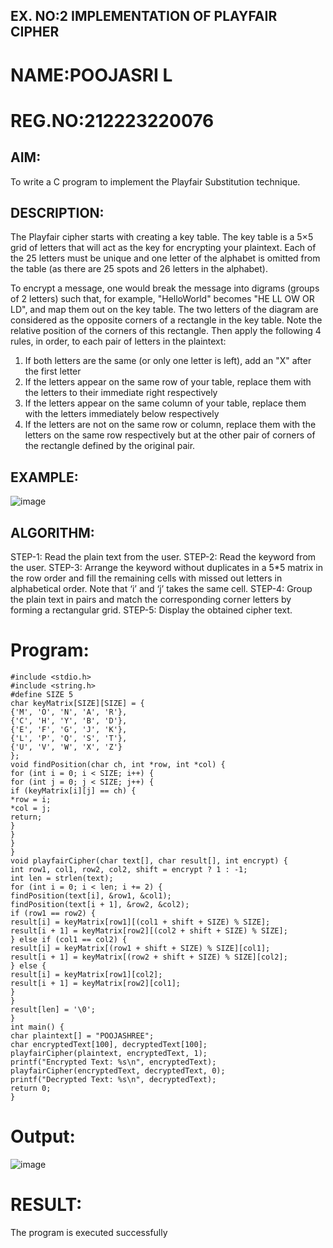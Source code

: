## EX. NO:2 IMPLEMENTATION OF PLAYFAIR CIPHER
# NAME:POOJASRI L
# REG.NO:212223220076

## AIM:
 
To write a C program to implement the Playfair Substitution technique.

## DESCRIPTION:

The Playfair cipher starts with creating a key table. The key table is a 5×5 grid of letters that will act as the key for encrypting your plaintext. Each of the 25 letters must be unique and one letter of the alphabet is omitted from the table (as there are 25 spots and 26 letters in the alphabet).

To encrypt a message, one would break the message into digrams (groups of 2 letters) such that, for example, "HelloWorld" becomes "HE LL OW OR LD", and map them out on the key table. The two letters of the diagram are considered as the opposite corners of a rectangle in the key table. Note the relative position of the corners of this rectangle. Then apply the following 4 rules, in order, to each pair of letters in the plaintext:
1.	If both letters are the same (or only one letter is left), add an "X" after the first letter
2.	If the letters appear on the same row of your table, replace them with the letters to their immediate right respectively
3.	If the letters appear on the same column of your table, replace them with the letters immediately below respectively
4.	If the letters are not on the same row or column, replace them with the letters on the same row respectively but at the other pair of corners of the rectangle defined by the original pair.
## EXAMPLE:
![image](https://github.com/Hemamanigandan/EX-NO-2-/assets/149653568/e6858d4f-b122-42ba-acdb-db18ec2e9675)

 

## ALGORITHM:

STEP-1: Read the plain text from the user.
STEP-2: Read the keyword from the user.
STEP-3: Arrange the keyword without duplicates in a 5*5 matrix in the row order and fill the remaining cells with missed out letters in alphabetical order. Note that ‘i’ and ‘j’ takes the same cell.
STEP-4: Group the plain text in pairs and match the corresponding corner letters by forming a rectangular grid.
STEP-5: Display the obtained cipher text.




# Program:
```
#include <stdio.h>
#include <string.h>
#define SIZE 5
char keyMatrix[SIZE][SIZE] = {
{'M', 'O', 'N', 'A', 'R'},
{'C', 'H', 'Y', 'B', 'D'},
{'E', 'F', 'G', 'J', 'K'},
{'L', 'P', 'Q', 'S', 'T'},
{'U', 'V', 'W', 'X', 'Z'}
};
void findPosition(char ch, int *row, int *col) {
for (int i = 0; i < SIZE; i++) {
for (int j = 0; j < SIZE; j++) {
if (keyMatrix[i][j] == ch) {
*row = i;
*col = j;
return;
}
}
}
}
void playfairCipher(char text[], char result[], int encrypt) {
int row1, col1, row2, col2, shift = encrypt ? 1 : -1;
int len = strlen(text);
for (int i = 0; i < len; i += 2) {
findPosition(text[i], &row1, &col1);
findPosition(text[i + 1], &row2, &col2);
if (row1 == row2) {
result[i] = keyMatrix[row1][(col1 + shift + SIZE) % SIZE];
result[i + 1] = keyMatrix[row2][(col2 + shift + SIZE) % SIZE];
} else if (col1 == col2) {
result[i] = keyMatrix[(row1 + shift + SIZE) % SIZE][col1];
result[i + 1] = keyMatrix[(row2 + shift + SIZE) % SIZE][col2];
} else {
result[i] = keyMatrix[row1][col2];
result[i + 1] = keyMatrix[row2][col1];
}
}
result[len] = '\0';
}
int main() {
char plaintext[] = "POOJASHREE";
char encryptedText[100], decryptedText[100];
playfairCipher(plaintext, encryptedText, 1);
printf("Encrypted Text: %s\n", encryptedText);
playfairCipher(encryptedText, decryptedText, 0);
printf("Decrypted Text: %s\n", decryptedText);
return 0;
}
```
# Output:
![image](https://github.com/user-attachments/assets/160ae4ab-0b7f-4d19-ae40-d964fee46a85)

# RESULT:
The program is executed successfully

